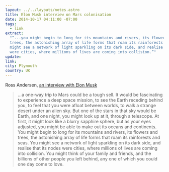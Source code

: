 ```yaml
---
layout: ../../layouts/notes.astro
title: Elon Musk interview on Mars colonisation
date: 2014-10-17 04:11:00 -07:00
tags:
  - link
extract:
  "“...you might begin to long for its mountains and rivers, its flowers and
  trees, the astonishing array of life forms that roam its rainforests and seas. You
  might see a network of light sparkling on its dark side, and realise that its nodes
  were cities, where millions of lives are coming into collision.”"
update:
link:
city: Plymouth
country: UK
---
```


Ross Andersen, [an interview with Elon Musk](http://aeon.co/magazine/technology/the-elon-musk-interview-on-mars/)

> ...a one-way trip to Mars could be a tough sell. It would be fascinating to experience a deep space mission, to see the Earth receding behind you, to feel that you were afloat between worlds, to walk a strange desert under an alien sky. But one of the stars in that sky would be Earth, and one night, you might look up at it, through a telescope. At first, it might look like a blurry sapphire sphere, but as your eyes adjusted, you might be able to make out its oceans and continents. You might begin to long for its mountains and rivers, its flowers and trees, the astonishing array of life forms that roam its rainforests and seas. You might see a network of light sparkling on its dark side, and realise that its nodes were cities, where millions of lives are coming into collision. You might think of your family and friends, and the billions of other people you left behind, any one of which you could one day come to love.
